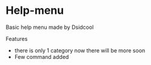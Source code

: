 # Help-menu
Basic help menu made by Dsidcool 

Features 
- there is only 1 category now there will be more soon 
- Few command added 
